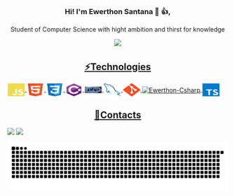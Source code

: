 <h3 align="center"> Hi! I'm Ewerthon Santana 🤠	👍,	</h3>

<p align="center">Student of Computer Science with hight ambition and thirst for knowledge</p>

 <div align="center">
  <a href="https://github.com/EwerthonSantana">
  <img height="150em" src="https://github-readme-stats.vercel.app/api/top-langs/?username=EwerthonSantana&layout=compact&langs_count=7&theme=blue-green"/>
</div>

<h2 align="center">⚡Technologies</h2>

 <div>
  <img align="center" alt="Ewerthon-Js" height="30" width="40" src="https://raw.githubusercontent.com/devicons/devicon/master/icons/javascript/javascript-plain.svg">
  <img align="center" alt="Ewerthon-HTML" height="30" width="40" src="https://raw.githubusercontent.com/devicons/devicon/master/icons/html5/html5-original.svg">
  <img align="center" alt="Ewerthon-CSS" height="30" width="40" src="https://raw.githubusercontent.com/devicons/devicon/master/icons/css3/css3-original.svg">
  <img align="center" alt="Ewerthon-Csharp" height="30" width="40" src="https://raw.githubusercontent.com/devicons/devicon/master/icons/csharp/csharp-original.svg">
  <img align="center" alt="Ewerthon-Csharp" height="30" width="40" src="https://raw.githubusercontent.com/devicons/devicon/master/icons/php/php-original.svg">
  <img align="center" alt="Ewerthon-Csharp" height="30" width="40" src="https://raw.githubusercontent.com/devicons/devicon/master/icons/mysql/mysql-original.svg">
  <img align="center" alt="Ewerthon-Csharp" height="30" width="40" src="https://raw.githubusercontent.com/devicons/devicon/master/icons/git/git-original.svg">
  <img align="center" alt="Ewerthon-Csharp" height="30" width="40" src="https://img.favpng.com/14/13/11/angularjs-ruby-on-rails-typescript-web-application-png-favpng-Ub0Bkrr7xZ3VwTx42pmfNNxE7.jpg">
  <img align="center" alt="Ewerthon-Csharp" height="30" width="40" src="https://raw.githubusercontent.com/devicons/devicon/master/icons/typescript/typescript-original.svg">
  </div>
  
  <h2 align="center">📱Contacts</h2>
  
  
 <a href = "mailto:ewerthon32santana@gmail.com"><img src="https://img.shields.io/badge/-Gmail-%23333?style=for-the-badge&logo=gmail&logoColor=white" target="_blank" class="1"></a>
 <a href="https://www.linkedin.com/in/ewerthon-santana-93b2a5177/" target="_blank"><img src="https://img.shields.io/badge/-LinkedIn-%230077B5?style=for-the-badge&logo=linkedin&logoColor=white" target="_blank" class="1"></a>
 
  <div align="center">
  
 ![Snake animation](https://github.com/EwerthonSantana/EwerthonSantana/blob/output/github-contribution-grid-snake.svg)
 
  </div>
  
  
